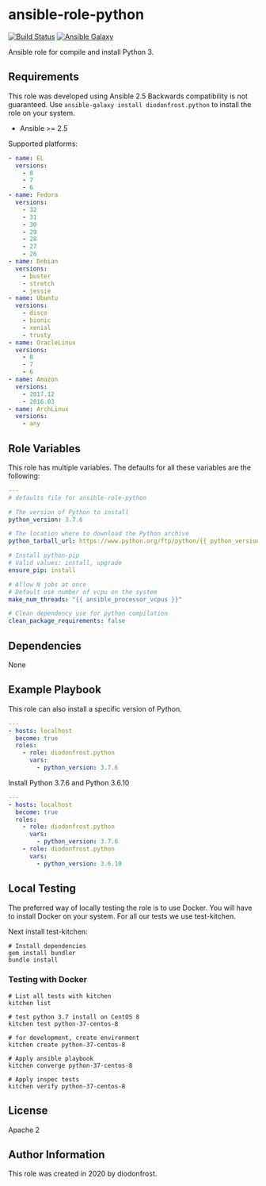 # ansible-role-python

[![Build Status](https://travis-ci.org/diodonfrost/ansible-role-python.svg?branch=master)](https://travis-ci.org/diodonfrost/ansible-role-python)
[![Ansible Galaxy](https://img.shields.io/badge/galaxy-diodonfrost.python-660198.svg)](https://galaxy.ansible.com/diodonfrost/python)

Ansible role for compile and install Python 3.

## Requirements

This role was developed using Ansible 2.5 Backwards compatibility is not guaranteed.
Use `ansible-galaxy install diodonfrost.python` to install the role on your system.
*   Ansible >= 2.5

Supported platforms:

```yaml
- name: EL
  versions:
    - 8
    - 7
    - 6
- name: Fedora
  versions:
    - 32
    - 31
    - 30
    - 29
    - 28
    - 27
    - 26
- name: Debian
  versions:
    - buster
    - stretch
    - jessie
- name: Ubuntu
  versions:
    - disco
    - bionic
    - xenial
    - trusty
- name: OracleLinux
  versions:
    - 8
    - 7
    - 6
- name: Amazon
  versions:
    - 2017.12
    - 2016.03
- name: ArchLinux
  versions:
    - any
```

## Role Variables

This role has multiple variables. The defaults for all these variables are the following:

```yaml
---
# defaults file for ansible-role-python

# The version of Python to install
python_version: 3.7.6

# The location where to download the Python archive
python_tarball_url: https://www.python.org/ftp/python/{{ python_version }}/Python-{{ python_version }}.tgz

# Install python-pip
# Valid values: install, upgrade
ensure_pip: install

# Allow N jobs at once
# Default use number of vcpu on the system
make_num_threads: "{{ ansible_processor_vcpus }}"

# Clean dependency use for python compilation
clean_package_requirements: false
```

## Dependencies

None

## Example Playbook

This role can also install a specific version of Python.

```yaml
---
- hosts: localhost
  become: true
  roles:
    - role: diodonfrost.python
      vars:
        - python_version: 3.7.6
```

Install Python 3.7.6 and Python 3.6.10

```yaml
---
- hosts: localhost
  become: true
  roles:
    - role: diodonfrost.python
      vars:
        - python_version: 3.7.6
    - role: diodonfrost.python
      vars:
        - python_version: 3.6.10
```

## Local Testing

The preferred way of locally testing the role is to use Docker. You will have to install Docker on your system.
For all our tests we use test-kitchen.

Next install test-kitchen:

```shell
# Install dependencies
gem install bundler
bundle install
```

### Testing with Docker

```shell
# List all tests with kitchen
kitchen list

# test python 3.7 install on CentOS 8
kitchen test python-37-centos-8

# for development, create environment
kitchen create python-37-centos-8

# Apply ansible playbook
kitchen converge python-37-centos-8

# Apply inspec tests
kitchen verify python-37-centos-8
```

## License

Apache 2

## Author Information

This role was created in 2020 by diodonfrost.
